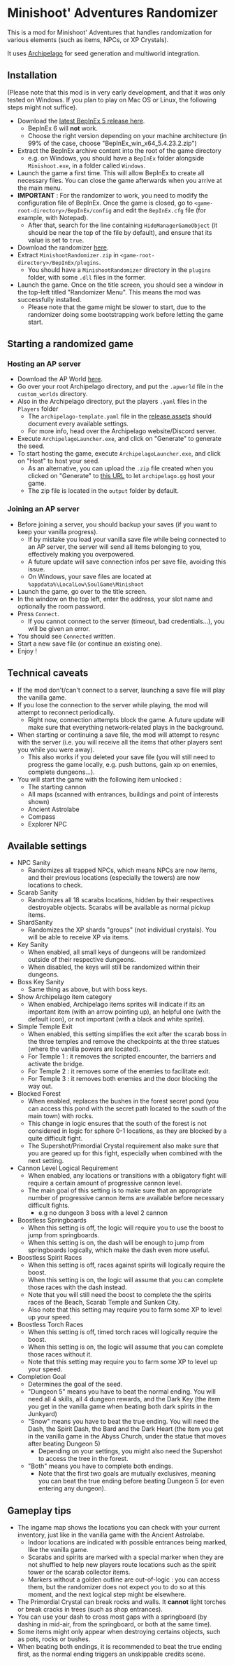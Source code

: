 # Minishoot' Adventures Randomizer

This is a mod for Minishoot' Adventures that handles randomization for various elements (such as items, NPCs, or XP Crystals).

It uses [Archipelago](https://archipelago.gg) for seed generation and multiworld integration.

## Installation

(Please note that this mod is in very early development, and that it was only tested on Windows. If you plan to play on Mac OS or Linux, the following steps might not suffice).

* Download the [latest BepInEx 5 release here](https://github.com/BepInEx/BepInEx/releases/tag/v5.4.23.2).
    * BepInEx 6 will **not** work.
    * Choose the right version depending on your machine architecture (in 99% of the case, choose "BepInEx_win_x64_5.4.23.2.zip")
* Extract the BepInEx archive content into the root of the game directory
    * e.g. on Windows, you should have a `BepInEx` folder alongside `Minishoot.exe`, in a folder called `Windows`.
* Launch the game a first time. This will allow BepInEx to create all necessary files. You can close the game afterwards when you arrive at the main menu.
* **IMPORTANT** : For the randomizer to work, you need to modify the configuration file of BepInEx. Once the game is closed, go to `<game-root-directory>/BepInEx/config` and edit the `BepInEx.cfg` file (for example, with Notepad).
    * After that, search for the line containing `HideManagerGameObject` (it should be near the top of the file by default), and ensure that its value is set to `true`.
* Download the randomizer [here](https://github.com/TheNooodle/MinishootRandomizer/releases).
* Extract `MinishootRandomizer.zip` in `<game-root-directory>/BepInEx/plugins`.
    * You should have a `MinishootRandomizer` directory in the `plugins` folder, with some `.dll` files in the former.
* Launch the game. Once on the title screen, you should see a window in the top-left titled "Randomizer Menu". This means the mod was successfully installed.
    * Please note that the game might be slower to start, due to the randomizer doing some bootstrapping work before letting the game start.

## Starting a randomized game

### Hosting an AP server

* Download the AP World [here](https://github.com/TheNooodle/Archipelago/releases).
* Go over your root Archipelago directory, and put the `.apworld` file in the `custom_worlds` directory.
* Also in the Archipelago directory, put the players `.yaml` files in the `Players` folder
    * The `archipelago-template.yaml` file in the [release assets](https://github.com/TheNooodle/MinishootRandomizer/releases) should document every available settings.
    * For more info, head over the Archipelago website/Discord server.
* Execute `ArchipelagoLauncher.exe`, and click on "Generate" to generate the seed.
* To start hosting the game, execute `ArchipelagoLauncher.exe`, and click on "Host" to host your seed.
    * As an alternative, you can upload the `.zip` file created when you clicked on "Generate" to [this URL](https://archipelago.gg/uploads) to let `archipelago.gg` host your game.
    * The zip file is located in the `output` folder by default.

### Joining an AP server

* Before joining a server, you should backup your saves (if you want to keep your vanilla progress).
    * If by mistake you load your vanilla save file while being connected to an AP server, the server will send all items belonging to you, effectively making you overpowered.
    * A future update will save connection infos per save file, avoiding this issue.
    * On Windows, your save files are located at `%appdata%\LocalLow\SoulGame\Minishoot`
* Launch the game, go over to the title screen.
* In the window on the top left, enter the address, your slot name and optionally the room password.
* Press `Connect`.
    * If you cannot connect to the server (timeout, bad credentials...), you will be given an error.
* You should see `Connected` written.
* Start a new save file (or continue an existing one).
* Enjoy !

## Technical caveats

* If the mod don't/can't connect to a server, launching a save file will play the vanilla game.
* If you lose the connection to the server while playing, the mod will attempt to reconnect periodically.
    * Right now, connection attempts block the game. A future update will make sure that everything network-related plays in the background.
* When starting or continuing a save file, the mod will attempt to resync with the server (i.e. you will receive all the items that other players sent you while you were away).
    * This also works if you deleted your save file (you will still need to progress the game locally, e.g. push buttons, gain xp on enemies, complete dungeons...).
* You will start the game with the following item unlocked :
    * The starting cannon
    * All maps (scanned with entrances, buildings and point of interests shown)
    * Ancient Astrolabe
    * Compass
    * Explorer NPC

## Available settings

* NPC Sanity
    * Randomizes all trapped NPCs, which means NPCs are now items, and their previous locations (especially the towers) are now locations to check.
* Scarab Sanity
    * Randomizes all 18 scarabs locations, hidden by their respectives destroyable objects. Scarabs will be available as normal pickup items.
* ShardSanity
    * Randomizes the XP shards "groups" (not individual crystals). You will be able to receive XP via items.
* Key Sanity
    * When enabled, all small keys of dungeons will be randomized outside of their respective dungeons.
    * When disabled, the keys will still be randomized within their dungeons.
* Boss Key Sanity
    * Same thing as above, but with boss keys.
* Show Archipelago item category
    * When enabled, Archipelago items sprites will indicate if its an important item (with an arrow pointing up), an helpful one (with the default icon), or not important (with a black and white sprite).
* Simple Temple Exit
    * When enabled, this setting simplifies the exit after the scarab boss in the three temples and remove the checkpoints at the three statues (where the vanilla powers are located).
    * For Temple 1 : it removes the scripted encounter, the barriers and activate the bridge.
    * For Temple 2 : it removes some of the enemies to facilitate exit.
    * For Temple 3 : it removes both enemies and the door blocking the way out.
* Blocked Forest
    * When enabled, replaces the bushes in the forest secret pond (you can access this pond with the secret path located to the south of the main town) with rocks.
    * This change in logic ensures that the south of the forest is not considered in logic for sphere 0-1 locations, as they are blocked by a quite difficult fight.
    * The Supershot/Primordial Crystal requirement also make sure that you are geared up for this fight, especially when combined with the next setting.
* Cannon Level Logical Requirement
    * When enabled, any locations or transitions with a obligatory fight will require a certain amount of progressive cannon level.
    * The main goal of this setting is to make sure that an appropriate number of progressive cannon items are available before necessary difficult fights.
        * e.g no dungeon 3 boss with a level 2 cannon
* Boostless Springboards
    * When this setting is off, the logic will require you to use the boost to jump from springboards.
    * When this setting is on, the dash will be enough to jump from springboards logically, which make the dash even more useful.
* Boostless Spirit Races
    * When this setting is off, races against spirits will logically require the boost.
    * When this setting is on, the logic will assume that you can complete those races with the dash instead.
    * Note that you will still need the boost to complete the the spirits races of the Beach, Scarab Temple and Sunken City.
    * Also note that this setting may require you to farm some XP to level up your speed.
* Boostless Torch Races
    * When this setting is off, timed torch races will logically require the boost.
    * When this setting is on, the logic will assume that you can complete those races without it.
    * Note that this setting may require you to farm some XP to level up your speed.
* Completion Goal
    * Determines the goal of the seed.
    * "Dungeon 5" means you have to beat the normal ending. You will need all 4 skills, all 4 dungeon rewards, and the Dark Key (the item you get in the vanilla game when beating both dark spirits in the Junkyard)
    * "Snow" means you have to beat the true ending. You will need the Dash, the Spirit Dash, the Bard and the Dark Heart (the item you get in the vanilla game in the Abyss Church, under the statue that moves after beating Dungeon 5)
        * Depending on your settings, you might also need the Supershot to access the tree in the forest.
    * "Both" means you have to complete both endings.
        * Note that the first two goals are mutually exclusives, meaning you can beat the true ending before beating Dungeon 5 (or even entering any dungeon).

## Gameplay tips

* The ingame map shows the locations you can check with your current inventory, just like in the vanilla game with the Ancient Astrolabe.
    * Indoor locations are indicated with possible entrances being marked, like the vanilla game.
    * Scarabs and spirits are marked with a special marker when they are not shuffled to help new players route locations such as the spirit tower or the scarab collector items.
    * Markers without a golden outline are out-of-logic : you can access them, but the randomizer does not expect you to do so at this moment, and the next logical step might be elsewhere.
* The Primordial Crystal can break rocks and walls. It **cannot** light torches or break cracks in trees (such as shop entrances).
* You can use your dash to cross most gaps with a springboard (by dashing in mid-air, from the springboard, or both at the same time).
* Some items might only appear when destroying certains objects, such as pots, rocks or bushes.
* When beating both endings, it is recommended to beat the true ending first, as the normal ending triggers an unskippable credits scene.
